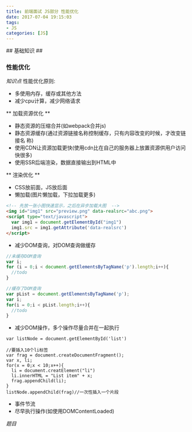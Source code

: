 ```yaml
---
title: 前端面试 JS部分 性能优化
date: 2017-07-04 19:15:03
tags: 
- JS
categories: [JS]
---
```

<p></p>
<!-- more -->
## 基础知识 ##

### 性能优化 ###


*知识点*
性能优化原则:
*  多使用内存，缓存或其他方法
*  减少cpu计算，减少网络请求

** 加载资源优化 **
*  静态资源的压缩合并(如webpack合并js)
*  静态资源缓存(通过资源链接名称控制缓存，只有内容改变的时候，才改变链接名
称)
*  使用CDN让资源加载更快(使用cdn比在自己的服务器上放置资源供用户访问快很多)
*  使用SSR后端渲染，数据直接输出到HTML中

** 渲染优化 **
*  CSS放前面，JS放后面
*  懒加载(图片懒加载，下拉加载更多)
```html
<!-- 先放一张小图快速显示，之后在异步加载大图  -->
<img id="img1" src="preview.png" data-realsrc="abc.png">
<script type="text/javascript">
  var img1 = document.getElementById("img1")
  img1.src = img1.getAttribute('data-realsrc')
</script>
```

*  减少DOM查询，对DOM查询做缓存
```javascript
//未缓存DOM查询
var i;
for (i = 0;i < document.getElementsByTagName('p').length;i++){
  //todo
}

//缓存了DOM查询
var pList = document.getElementsByTagName('p');
var i;
for(i = 0;i < pList.length;i++){
  //todo
}

```

*  减少DOM操作，多个操作尽量合并在一起执行
```
var listNode = document.getElementById('list')

//要插入10个li标签
var frag = document.createDocumentFragment();
var x, li;
for(x = 0;x < 10;x++){
  li = document.creatElement("li")
  li.innerHTML = "List item" + x;
  frag.appendChild(li);
}
listNode.appendChild(frag)//一次性插入一个片段
```

*  事件节流
*  尽早执行操作(如使用DOMContentLoaded)


*题目*








